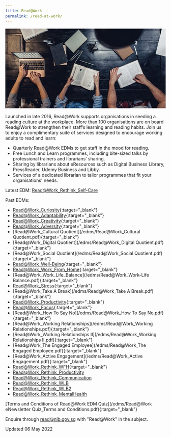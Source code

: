 ```yaml
---
title: Read@Work
permalink: /read-at-work/
---
```

![banner read@work](\images\readwork.jpg)

Launched in late 2016, Read@Work supports organisations in seeding a reading culture at the workplace. More than 100 organisations are on board Read@Work to strengthen their staff’s learning and reading habits. Join us to enjoy a complimentary suite of services designed to encourage working adults to read and learn:

* Quarterly Read@Work EDMs to get staff in the mood for reading.
* Free Lunch and Learn programmes, including bite-sized talks by professional trainers and librarians’ sharing.
* Sharing by librarians about eResources such as Digital Business Library, PressReader, Udemy Business and Libby.
* Services of a dedicated librarian to tailor programmes that fit your organisations' needs.


Latest EDM: [Read@Work_Rethink_Self-Care](/files/ReadWork_Rethink_Self-Care.pdf)

Past EDMs:

* [Read@Work_Curiosity](/edms/Read@Work_Curiosity.pdf){:target="_blank"}
* [Read@Work_Adaptability](/edms/Read@Work_Adaptability.pdf){:target="_blank"}
* [Read@Work_Creativity](/edms/Read@Work_Creativity-linkable-PDF.pdf){:target="_blank"}
* [Read@Work_Adversity](/edms/Read@Work_Adversity.pdf){:target="_blank"}
* [Read@Work_Cultural Quotient](/edms/Read@Work_Cultural Quotient.pdf){:target="_blank"}
* [Read@Work_Digital Quotient](/edms/Read@Work_Digital Quotient.pdf){:target="_blank"}
* [Read@Work_Social Quotient](/edms/Read@Work_Social Quotient.pdf){:target="_blank"}
* [Read@Work_Well-Being](/edms/Read@Work_Well-Being.pdf){:target="_blank"}
* [Read@Work_Work_From_Home](/edms/Read@Work_Work_From_Home.pdf){:target="_blank"}
* [Read@Work_Work_Life_Balance](/edms/Read@Work_Work-Life Balance.pdf){:target="_blank"}
* [Read@Work_Stress](/edms/Read@Work_Stress.pdf){:target="_blank"}
* [Read@Work_Take A Break](/edms/Read@Work_Take A Break.pdf){:target="_blank"}
* [Read@Work_Productivity](/edms/Read@Work_Productivity.pdf){:target="_blank"}
* [Read@Work_Focus](/edms/Read@Work_Focus.pdf){:target="_blank"}
* [Read@Work_How To Say No](/edms/Read@Work_How To Say No.pdf){:target="_blank"}
* [Read@Work_Working Relationships](/edms/Read@Work_Working Relationships.pdf){:target="_blank"}
* [Read@Work_Working Relationships II](/edms/Read@Work_Working Relationships II.pdf){:target="_blank"}
* [Read@Work_The Engaged Employee](/edms/Read@Work_The Engaged Employee.pdf){:target="_blank"}
* [Read@Work_Active Engagement](/edms/Read@Work_Active Engagement.pdf){:target="_blank"}
* [Read@Work_Rethink_WFH](/files/ReadWork_Rethink_WFH.pdf){:target="_blank"}
* [Read@Work_Rethink_Productivity](/files/ReadWork_Rethink_Productivity.pdf)
* [Read@Work_Rethink_Communication](/files/ReadWork_Rethink_Communication.pdf)
* [Read@Work_Rethink_WLB](/files/ReadWork_Rethink_WLB.pdf)
* [Read@Work_Rethink_WLB2](/files/ReadWork_WLB2.pdf)
* [Read@Work_Rethink_MentalHealth](/files/ReadWork_MentalHealth.pdf)








[Terms and Conditions of Read@Work EDM Quiz](/edms/Read@Work eNewsletter Quiz_Terms and Conditions.pdf){:target="_blank"}



Enquire through read@nlb.gov.sg  with "Read@Work" in the subject.



Updated 06 May 2022